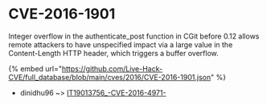 # CVE-2016-1901

Integer overflow in the authenticate_post function in CGit before 0.12 allows remote attackers to have unspecified impact via a large value in the Content-Length HTTP header, which triggers a buffer overflow.

{% embed url="https://github.com/Live-Hack-CVE/full_database/blob/main/cves/2016/CVE-2016-1901.json" %}


* dinidhu96 ~> [IT19013756_-CVE-2016-4971-](https://zeste.alice-snow.ru/2016/database/cve-2016-1901/it19013756_-cve-2016-4971--dinidhu96)